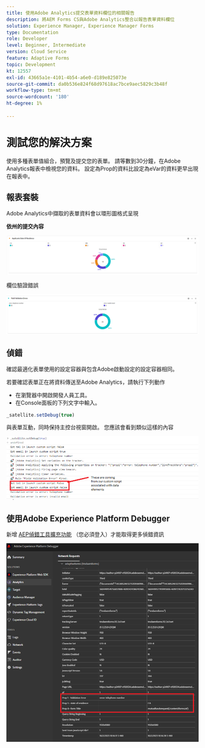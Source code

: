 ```yaml
---
title: 使用Adobe Analytics提交表單資料欄位的相關報告
description: 將AEM Forms CS與Adobe Analytics整合以報告表單資料欄位
solution: Experience Manager, Experience Manager Forms
type: Documentation
role: Developer
level: Beginner, Intermediate
version: Cloud Service
feature: Adaptive Forms
topic: Development
kt: 12557
exl-id: 43665a1e-4101-4b54-a6e0-d189e825073e
source-git-commit: da0b536e824f68d97618ac7bce9aec5829c3b48f
workflow-type: tm+mt
source-wordcount: '180'
ht-degree: 1%

---
```


# 測試您的解決方案

使用多種表單值組合，預覽及提交您的表單。 請等數到30分鐘，在Adobe Analytics報表中檢視您的資料。 設定為Prop的資料比設定為eVar的資料更早出現在報表中。

## 報表套裝

Adobe Analytics中擷取的表單資料會以環形圖格式呈現

**依州的提交內容**

![applicantsbystate](assets/donut.png)

欄位驗證錯誤

![field-validation-error](assets/donut-field-validation.png)

## 偵錯

確認最適化表單使用的設定容器與包含Adobe啟動設定的設定容器相同。

若要確認表單正在將資料傳送至Adobe Analytics，請執行下列動作

* 在瀏覽器中開啟開發人員工具。
* 在Console面板的下列文字中輸入。

```javascript
_satellite.setDebug(true)
```

與表單互動，同時保持主控台視窗開啟。 您應該會看到類似這樣的內容

![console-debug](assets/debug.png)

## 使用Adobe Experience Platform Debugger

新增 [AEP偵錯工具擴充功能](https://experienceleague.adobe.com/docs/experience-platform/debugger/home.html) （您必須登入）才能取得更多偵錯資訊

![platform-debugger](assets/platform-debugger.png)
